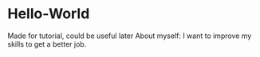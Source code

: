 # Hello-World
Made for tutorial, could be useful later
About myself:
I want to improve my skills to get a better job.
